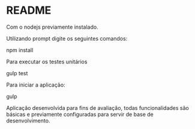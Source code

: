 # README #

Com o nodejs previamente instalado.

Utilizando prompt digite os seguintes comandos: 

npm install

Para executar os testes unitários

gulp test

Para iniciar a aplicação:

gulp


Aplicação desenvolvida para fins de avaliação, todas funcionalidades são básicas e previamente configuradas para servir de base de desenvolvimento.
